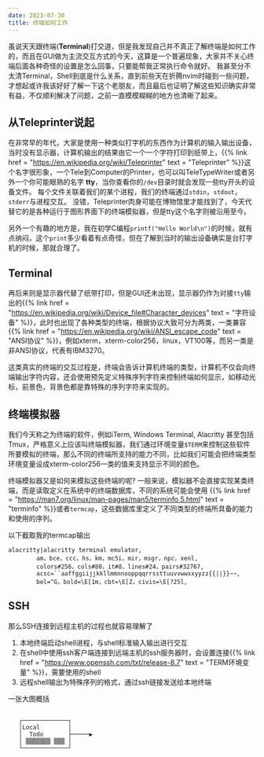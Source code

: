 ```yaml
---
date: 2023-07-30
title: 终端如何工作
---
```


虽说天天跟终端(**Terminal**)打交道，但是我发现自己并不真正了解终端是如何工作的，而且在GUI做为主流交互方式的今天，这算是一个普遍现象，大家并不关心终端后面各种奇怪的设置是怎么回事，只要能帮我正常执行命令就好。 我甚至分不太清Terminal，Shell到底是什么关系，直到前些天在折腾nvim时碰到一些问题，才想起或许我该好好了解一下这个老朋友，而且最后也证明了解这些知识确实非常有益，不仅顺利解决了问题，之前一直模模糊糊的地方也清晰了起来。

## 从Teleprinter说起

在非常早的年代，大家是使用一种类似打字机的东西作为计算机的输入输出设备，当时没有显示器，计算机输出的结果由它一个一个字符打印到纸带上，{{% link href = "https://en.wikipedia.org/wiki/Teleprinter" text = "Teleprinter" %}}这个名字很形象，一个Tele到Computer的Printer，也可以叫TeleTypeWriter或者另外一个你可能眼熟的名字  **tty**，当你查看你的`/dev`目录时就会发现一些tty开头的设备文件。 每个文件关联着我们的某个进程，我们的终端通过`stdin`，`stdout`，`stderr`与进程交互。 没错，Teleprinter肉身可能在博物馆里才能找到了，今天代替它的是各种运行于图形界面下的终端模拟器，但是tty这个名字则被沿用至今。

另外一个有趣的地方是，我在初学C编程`printf("Hello World\n")`的时候，就有点纳闷，这个`print`多少看着有点奇怪，但在了解到当时的输出设备确实是台打字机的时候，那就合理了。

## Terminal

再后来则是显示器代替了纸带打印，但是GUI还未出现，显示器仍作为对接`tty`输出的{{% link href = "https://en.wikipedia.org/wiki/Device_file#Character_devices" text = "字符设备" %}}，此时也出现了各种类型的终端，根据协议大致可分为两类，一类兼容{{% link href = "https://en.wikipedia.org/wiki/ANSI_escape_code" text = "ANSI协议" %}}，例如xterm，xterm-color256，linux，VT100等，而另一类是非ANSI协议，代表有IBM3270。

这类真实的终端的交互过程是，终端会告诉计算机终端的类型，计算机不仅会向终端输出字符内容，还会使用预先定义特殊序列字符来控制终端如何显示，如移动光标，前景色，背景色都是靠特殊的序列字符来实现的。

## 终端模拟器

我们今天称之为终端的软件，例如iTerm, Windows Terminal, Alacritty 甚至包括Tmux，严格意义上应该叫终端模拟器，我们通过环境变量`$TERM`来控制这些软件所要模拟的终端，那么不同的终端所支持的能力不同，比如我们可能会把终端类型环境变量设成xterm-color256一类的值来支持显示不同的颜色。

终端模拟器又是如何来模拟这些终端的呢? 一般来说，模拟器不会直接实现某类终端，而是读取定义在系统中的终端数据库，不同的系统可能会使用
{{% link href = "https://man7.org/linux/man-pages/man5/terminfo.5.html" text = "terminfo" %}}或者`termcap`，这些数据库里定义了不同类型的终端所具备的能力和使用的序列。

以下截取我的termcap输出

```plaintext
alacritty|alacritty terminal emulator,
        am，bce，ccc，hs，km，mc5i，mir，msgr，npc，xenl,
        colors#256，cols#80，it#8，lines#24，pairs#32767,
        acsc=``aaffggiijjkkllmmnnooppqqrrssttuuvvwwxxyyzz{{||}}~~,
        bel=^G，bold=\E[1m，cbt=\E[Z，civis=\E[?25l,
```

## SSH

那么SSH连接到远程主机的过程也就容易理解了

1. 本地终端启动shell进程，与shell标准输入输出进行交互
2. 在shell中使用ssh客户端连接到远端主机的ssh服务器时，会设置连接{{% link href = "https://www.openssh.com/txt/release-8.7" text = "TERM环境变量" %}}，需要使用的shell
3. 远程shell输出为特殊序列的格式，通过ssh链接发送给本地终端

一张大图概括

````ascii-diagram

   ┌─────────────┐
   │Local        │
   │  Todo       ├─────▶
   │ ▒▒▒▒▒▒▒ ▒▒▒ │
   └─────────────┘
````


